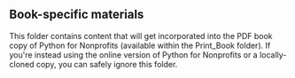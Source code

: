 ## Book-specific materials

This folder contains content that will get incorporated into the PDF book copy of Python for Nonprofits (available within the Print_Book folder). If you're instead using the online version of Python for Nonprofits or a locally-cloned copy, you can safely ignore this folder.